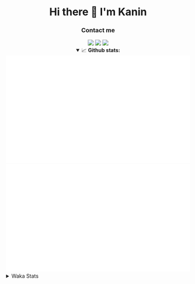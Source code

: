 <div align="center">
 <h1>Hi there 👋 I'm Kanin</h1>
 <h3>Contact me</h3>
 <a href="mailto:im@kanin.dev"><img src="https://img.shields.io/badge/gmail-%23D14836.svg?&style=for-the-badge&logo=gmail&logoColor=white"/></a>
 <a href="https://twitter.com/KaninTwt"><img src="https://img.shields.io/badge/twitter-%231DA1F2.svg?&style=for-the-badge&logo=twitter&logoColor=white"/></a>
 <a href="https://www.linkedin.com/in/KaninDev"><img src="https://img.shields.io/badge/linkedin-%230077B5.svg?&style=for-the-badge&logo=linkedin&logoColor=white"/></a>
<details open>
  <summary>📈 <b>Github stats:</b></summary>
  <img src="https://github.com/Kanin/Kanin/blob/master/scripts/GitHubStats/generated/overview.svg"/>
  <img src="https://github.com/Kanin/Kanin/blob/master/scripts/GitHubStats/generated/languages.svg"/>
</details>
</div>

<details>
 <summary>Waka Stats</summary>

<!--START_SECTION:waka-->
![Code Time](http://img.shields.io/badge/Code%20Time-3%2C067%20hrs%2046%20mins-blue)

![Profile Views](http://img.shields.io/badge/Profile%20Views-5-blue)

![Lines of code](https://img.shields.io/badge/From%20Hello%20World%20I%27ve%20Written-823.0%20thousand%20lines%20of%20code-blue)

**🐱 My GitHub Data** 

> 📦 184.4 kB Used in GitHub's Storage 
 > 
> 🏆 373 Contributions in the Year 2025
 > 
> 💼 Opted to Hire
 > 
> 📜 29 Public Repositories 
 > 
> 🔑 21 Private Repositories 
 > 
**I'm an Early 🐤** 

```text
🌞 Morning                2883 commits        ███████░░░░░░░░░░░░░░░░░░   28.71 % 
🌆 Daytime                2873 commits        ███████░░░░░░░░░░░░░░░░░░   28.61 % 
🌃 Evening                2941 commits        ███████░░░░░░░░░░░░░░░░░░   29.28 % 
🌙 Night                  1346 commits        ███░░░░░░░░░░░░░░░░░░░░░░   13.40 % 
```
📅 **I'm Most Productive on Monday** 

```text
Monday                   2029 commits        █████░░░░░░░░░░░░░░░░░░░░   20.20 % 
Tuesday                  1436 commits        ████░░░░░░░░░░░░░░░░░░░░░   14.30 % 
Wednesday                1015 commits        ███░░░░░░░░░░░░░░░░░░░░░░   10.11 % 
Thursday                 1566 commits        ████░░░░░░░░░░░░░░░░░░░░░   15.59 % 
Friday                   1631 commits        ████░░░░░░░░░░░░░░░░░░░░░   16.24 % 
Saturday                 904 commits         ██░░░░░░░░░░░░░░░░░░░░░░░   09.00 % 
Sunday                   1462 commits        ████░░░░░░░░░░░░░░░░░░░░░   14.56 % 
```


📊 **This Week I Spent My Time On** 

```text
🕑︎ Time Zone: America/New_York

💬 Programming Languages: 
TypeScript               10 hrs 43 mins      ████████████████████░░░░░   80.72 % 
Python                   1 hr 3 mins         ██░░░░░░░░░░░░░░░░░░░░░░░   08.00 % 
Prisma                   53 mins             ██░░░░░░░░░░░░░░░░░░░░░░░   06.73 % 
Other                    17 mins             █░░░░░░░░░░░░░░░░░░░░░░░░   02.20 % 
Markdown                 13 mins             ░░░░░░░░░░░░░░░░░░░░░░░░░   01.66 % 

🔥 Editors: 
VS Code                  13 hrs 16 mins      █████████████████████████   100.00 % 

🐱‍💻 Projects: 
GD                       12 hrs 11 mins      ███████████████████████░░   91.81 % 
Bot                      53 mins             ██░░░░░░░░░░░░░░░░░░░░░░░   06.68 % 
Marshall                 12 mins             ░░░░░░░░░░░░░░░░░░░░░░░░░   01.51 % 

💻 Operating System: 
Windows                  13 hrs 16 mins      █████████████████████████   100.00 % 
```

**I Mostly Code in Python** 

```text
Python                   33 repos            ████████████████░░░░░░░░░   63.46 % 
TypeScript               7 repos             ███░░░░░░░░░░░░░░░░░░░░░░   13.46 % 
Java                     5 repos             ██░░░░░░░░░░░░░░░░░░░░░░░   09.62 % 
HTML                     3 repos             █░░░░░░░░░░░░░░░░░░░░░░░░   05.77 % 
Kotlin                   1 repo              ░░░░░░░░░░░░░░░░░░░░░░░░░   01.92 % 
```



**Timeline**

![Lines of Code chart](https://raw.githubusercontent.com/Kanin/Kanin/master/assets/bar_graph.png)


 Last Updated on 31/10/2025 00:21:11 UTC
<!--END_SECTION:waka-->
</details>
